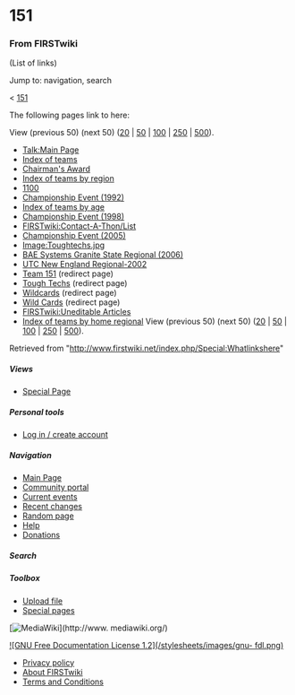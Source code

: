 # 151

### From FIRSTwiki

(List of links)

Jump to: navigation, search

&lt; [151](/index.php?title=151&redirect=no "151" )  

The following pages link to here:

View (previous 50) (next 50)
([20](/index.php?title=Special:Whatlinkshere/151&limit=20&from=0
"Special:Whatlinkshere/151" ) |
[50](/index.php?title=Special:Whatlinkshere/151&limit=50&from=0
"Special:Whatlinkshere/151" ) |
[100](/index.php?title=Special:Whatlinkshere/151&limit=100&from=0
"Special:Whatlinkshere/151" ) |
[250](/index.php?title=Special:Whatlinkshere/151&limit=250&from=0
"Special:Whatlinkshere/151" ) |
[500](/index.php?title=Special:Whatlinkshere/151&limit=500&from=0
"Special:Whatlinkshere/151" )).

  * [Talk:Main Page](/index.php/Talk:Main_Page "Talk:Main Page" )
  * [Index of teams](/index.php/Index_of_teams "Index of teams" )
  * [Chairman's Award](/index.php/Chairman%27s_Award "Chairman's Award" )
  * [Index of teams by region](/index.php/Index_of_teams_by_region "Index of teams by region" )
  * [1100](/index.php/1100 "1100" )
  * [Championship Event (1992)](/index.php/Championship_Event_%281992%29 "Championship Event \(1992\)" )
  * [Index of teams by age](/index.php/Index_of_teams_by_age "Index of teams by age" )
  * [Championship Event (1998)](/index.php/Championship_Event_%281998%29 "Championship Event \(1998\)" )
  * [FIRSTwiki:Contact-A-Thon/List](/index.php/FIRSTwiki:Contact-A-Thon/List "FIRSTwiki:Contact-A-Thon/List" )
  * [Championship Event (2005)](/index.php/Championship_Event_%282005%29 "Championship Event \(2005\)" )
  * [Image:Toughtechs.jpg](/index.php/Image:Toughtechs.jpg "Image:Toughtechs.jpg" )
  * [BAE Systems Granite State Regional (2006)](/index.php/BAE_Systems_Granite_State_Regional_%282006%29 "BAE Systems Granite State Regional \(2006\)" )
  * [UTC New England Regional-2002](/index.php/UTC_New_England_Regional-2002 "UTC New England Regional-2002" )
  * [Team 151](/index.php?title=Team_151&redirect=no "Team 151" ) (redirect page) 
  * [Tough Techs](/index.php?title=Tough_Techs&redirect=no "Tough Techs" ) (redirect page) 
  * [Wildcards](/index.php?title=Wildcards&redirect=no "Wildcards" ) (redirect page) 
  * [Wild Cards](/index.php?title=Wild_Cards&redirect=no "Wild Cards" ) (redirect page) 
  * [FIRSTwiki:Uneditable Articles](/index.php/FIRSTwiki:Uneditable_Articles "FIRSTwiki:Uneditable Articles" )
  * [Index of teams by home regional](/index.php/Index_of_teams_by_home_regional "Index of teams by home regional" )
View (previous 50) (next 50)
([20](/index.php?title=Special:Whatlinkshere/151&limit=20&from=0
"Special:Whatlinkshere/151" ) |
[50](/index.php?title=Special:Whatlinkshere/151&limit=50&from=0
"Special:Whatlinkshere/151" ) |
[100](/index.php?title=Special:Whatlinkshere/151&limit=100&from=0
"Special:Whatlinkshere/151" ) |
[250](/index.php?title=Special:Whatlinkshere/151&limit=250&from=0
"Special:Whatlinkshere/151" ) |
[500](/index.php?title=Special:Whatlinkshere/151&limit=500&from=0
"Special:Whatlinkshere/151" )).

Retrieved from "<http://www.firstwiki.net/index.php/Special:Whatlinkshere>"

##### Views

  * [Special Page](/index.php/Special:Whatlinkshere/151)

##### Personal tools

  * [Log in / create account](/index.php?title=Special:Userlogin&returnto=Special:Whatlinkshere)

[](/index.php/Main_Page "Main Page" )

##### Navigation

  * [Main Page](/index.php/Main_Page)
  * [Community portal](/index.php/FIRSTwiki:Community_portal)
  * [Current events](/index.php/Current_events)
  * [Recent changes](/index.php/Special:Recentchanges)
  * [Random page](/index.php/Special:Random)
  * [Help](/index.php/Help:Contents)
  * [Donations](/index.php/FIRSTwiki:Site_support)

##### Search



##### Toolbox

  * [Upload file](/index.php/Special:Upload)
  * [Special pages](/index.php/Special:Specialpages)

[![MediaWiki](/skins/common/images/poweredby_mediawiki_88x31.png)](http://www.
mediawiki.org/)

[![GNU Free Documentation License 1.2](/stylesheets/images/gnu-
fdl.png)](http://www.gnu.org/copyleft/fdl.html)

  * [Privacy policy](/index.php/FIRSTwiki:Privacy_policy "FIRSTwiki:Privacy policy" )
  * [About FIRSTwiki](/index.php/FIRSTwiki:About "FIRSTwiki:About" )
  * [Terms and Conditions](/index.php/FIRSTwiki:Terms_and_conditions "FIRSTwiki:Terms and conditions" )

